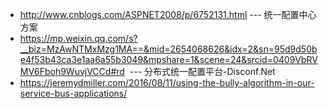 * http://www.cnblogs.com/ASPNET2008/p/6752131.html --- 统一配置中心方案
* https://mp.weixin.qq.com/s?__biz=MzAwNTMxMzg1MA==&mid=2654068626&idx=2&sn=95d9d50be4f53b43ca3e1aa6a55b3049&mpshare=1&scene=24&srcid=0409VbRVMV6Fboh9WuvjVCCd#rd  --- 分布式统一配置平台-Disconf.Net 
* https://jeremydmiller.com/2016/08/11/using-the-bully-algorithm-in-our-service-bus-applications/
